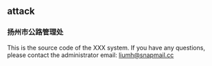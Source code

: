 ## attack
### 扬州市公路管理处

This is the source code of the XXX system. If you have any questions, please contact the administrator email: liumh@snapmail.cc
